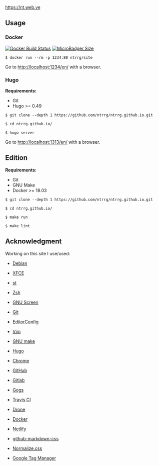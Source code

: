 <https://nt.web.ve>

## Usage

### Docker

[![Docker Build Status](https://img.shields.io/docker/build/ntrrg/site.svg)](https://store.docker.com/community/images/ntrrg/site)
[![MicroBadger Size](https://img.shields.io/microbadger/image-size/ntrrg/site.svg)](https://microbadger.com/images/ntrrg/site)

```shell-session
$ docker run --rm -p 1234:80 ntrrg/site
```

Go to <http://localhost:1234/en/> with a browser.

### Hugo

**Requirements:**

* Git
* Hugo >= 0.49

```shell-session
$ git clone --depth 1 https://github.com/ntrrg/ntrrg.github.io.git
```

```shell-session
$ cd ntrrg.github.io/
```

```shell-session
$ hugo server
```

Go to <http://localhost:1313/en/> with a browser.

## Edition

**Requirements:**

* Git
* GNU Make
* Docker >= 18.03

```shell-session
$ git clone --depth 1 https://github.com/ntrrg/ntrrg.github.io.git
```

```shell-session
$ cd ntrrg.github.io/
```

```shell-session
$ make run
```

```shell-session
$ make lint
```

## Acknowledgment

Working on this site I use/used:

* [Debian](https://www.debian.org/)

* [XFCE](https://xfce.org/)

* [st](https://st.suckless.org/)

* [Zsh](http://www.zsh.org/)

* [GNU Screen](https://www.gnu.org/software/screen)

* [Git](https://git-scm.com/)

* [EditorConfig](http://editorconfig.org/)

* [Vim](https://www.vim.org/)

* [GNU make](https://www.gnu.org/software/make/)

* [Hugo](https://gohugo.io)

* [Chrome](https://www.google.com/chrome/browser/desktop/index.html)

* [GitHub](https://github.com)

* [Gitlab](https://gitlab.com/)

* [Gogs](https://gogs.io/)

* [Travis CI](https://travis-ci.org)

* [Drone](https://drone.io/)

* [Docker](https://docker.com)

* [Netlify](https://www.netlify.com/)

* [github-markdown-css](https://github.com/sindresorhus/github-markdown-css)

* [Normalize.css](https://necolas.github.io/normalize.css/)

* [Google Tag Manager](https://www.google.com/analytics/tag-manager/)

